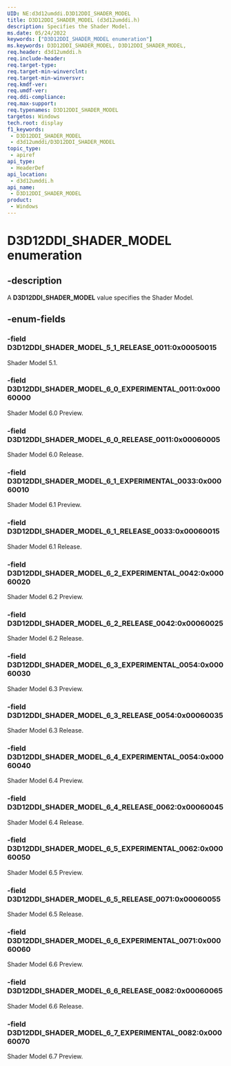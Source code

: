 ```yaml
---
UID: NE:d3d12umddi.D3D12DDI_SHADER_MODEL
title: D3D12DDI_SHADER_MODEL (d3d12umddi.h)
description: Specifies the Shader Model.
ms.date: 05/24/2022
keywords: ["D3D12DDI_SHADER_MODEL enumeration"]
ms.keywords: D3D12DDI_SHADER_MODEL, D3D12DDI_SHADER_MODEL,
req.header: d3d12umddi.h
req.include-header: 
req.target-type: 
req.target-min-winverclnt: 
req.target-min-winversvr: 
req.kmdf-ver: 
req.umdf-ver: 
req.ddi-compliance: 
req.max-support: 
req.typenames: D3D12DDI_SHADER_MODEL
targetos: Windows
tech.root: display
f1_keywords:
 - D3D12DDI_SHADER_MODEL
 - d3d12umddi/D3D12DDI_SHADER_MODEL
topic_type:
 - apiref
api_type:
 - HeaderDef
api_location:
 - d3d12umddi.h
api_name:
 - D3D12DDI_SHADER_MODEL
product:
 - Windows
---
```


# D3D12DDI_SHADER_MODEL enumeration

## -description

A **D3D12DDI_SHADER_MODEL** value specifies the Shader Model.

## -enum-fields

### -field D3D12DDI_SHADER_MODEL_5_1_RELEASE_0011:0x00050015

Shader Model 5.1.

### -field D3D12DDI_SHADER_MODEL_6_0_EXPERIMENTAL_0011:0x00060000

Shader Model 6.0 Preview.

### -field D3D12DDI_SHADER_MODEL_6_0_RELEASE_0011:0x00060005

Shader Model 6.0 Release.

### -field D3D12DDI_SHADER_MODEL_6_1_EXPERIMENTAL_0033:0x00060010

Shader Model 6.1 Preview.

### -field D3D12DDI_SHADER_MODEL_6_1_RELEASE_0033:0x00060015

Shader Model 6.1 Release.

### -field D3D12DDI_SHADER_MODEL_6_2_EXPERIMENTAL_0042:0x00060020

Shader Model 6.2 Preview.

### -field D3D12DDI_SHADER_MODEL_6_2_RELEASE_0042:0x00060025

Shader Model 6.2 Release.

### -field D3D12DDI_SHADER_MODEL_6_3_EXPERIMENTAL_0054:0x00060030

Shader Model 6.3 Preview.

### -field D3D12DDI_SHADER_MODEL_6_3_RELEASE_0054:0x00060035

Shader Model 6.3 Release.

### -field D3D12DDI_SHADER_MODEL_6_4_EXPERIMENTAL_0054:0x00060040

Shader Model 6.4 Preview.

### -field D3D12DDI_SHADER_MODEL_6_4_RELEASE_0062:0x00060045

Shader Model 6.4 Release.

### -field D3D12DDI_SHADER_MODEL_6_5_EXPERIMENTAL_0062:0x00060050

Shader Model 6.5 Preview.

### -field D3D12DDI_SHADER_MODEL_6_5_RELEASE_0071:0x00060055

Shader Model 6.5 Release.

### -field D3D12DDI_SHADER_MODEL_6_6_EXPERIMENTAL_0071:0x00060060

Shader Model 6.6 Preview.

### -field D3D12DDI_SHADER_MODEL_6_6_RELEASE_0082:0x00060065

Shader Model 6.6 Release.

### -field D3D12DDI_SHADER_MODEL_6_7_EXPERIMENTAL_0082:0x00060070

Shader Model 6.7 Preview.
